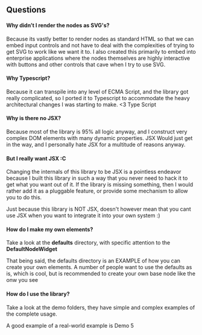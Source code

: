 ## Questions

#### Why didn’t I render the nodes as SVG's?

Because its vastly better to render nodes as standard HTML so that we can embed input controls and not have
to deal with the complexities of trying to get SVG to work like we want it to. I also created this primarily to embed into
enterprise applications where the nodes themselves are highly interactive with buttons and other controls that cave when I try to use SVG.

#### Why Typescript?

Because it can transpile into any level of ECMA Script, and the library got really complicated, so I ported it to Typescript
to accommodate the heavy architectural changes I was starting to make. <3 Type Script

#### Why is there no JSX?

Because most of the library is 95% all logic anyway, and I construct very complex DOM elements with many dynamic properties. JSX
Would just get in the way, and I personally hate JSX for a multitude of reasons anyway.

#### But I really want JSX :C

Changing the internals of this library to be JSX is a pointless endeavor because I built this library in such a way that you never need to hack it to get what you want out of it. If the library is missing something, then I would rather add it as a pluggable feature, or provide some mechanism to allow you to do this.

Just because this library is NOT JSX, doesn't however mean that you cant use JSX when you want to integrate it into your own system :)

#### How do I make my own elements?

Take a look at the __defaults__ directory, with specific attention to the __DefaultNodeWidget__

That being said, the defaults directory is an EXAMPLE of how you can create your own elements. A number of people want to use the defaults as is, which is cool, but is recommended to create your own base node like the onw you see

#### How do I use the library?

Take a look at the demo folders, they have simple and complex examples of the complete usage.

A good example of a real-world example is Demo 5
